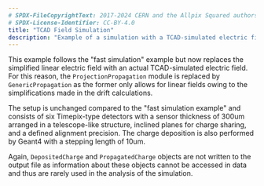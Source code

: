 ```yaml
---
# SPDX-FileCopyrightText: 2017-2024 CERN and the Allpix Squared authors
# SPDX-License-Identifier: CC-BY-4.0
title: "TCAD Field Simulation"
description: "Example of a simulation with a TCAD-simulated electric field"
---
```


This example follows the "fast simulation" example but now replaces the simplified linear electric field with an actual TCAD-simulated electric field. For this reason, the `ProjectionPropagation` module is replaced by `GenericPropagation` as the former only allows for linear fields owing to the simplifications made in the drift calculations.

The setup is unchanged compared to the "fast simulation example" and consists of six Timepix-type detectors with a sensor thickness of 300um arranged in a telescope-like structure, inclined planes for charge sharing, and a defined alignment precision. The charge deposition is also performed by Geant4 with a stepping length of 10um.

Again, `DepositedCharge` and `PropagatedCharge` objects are not written to the output file as information about these objects cannot be accessed in data and thus are rarely used in the analysis of the simulation.
